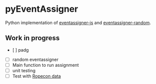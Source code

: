 # pyEventAssigner

Python implementation of [eventassigner-js](https://github.com/Altesmi/eventassigner-js) and [eventassigner-random](https://github.com/Altesmi/eventassigner-random).

## Work in progress
- [ ] padg
- [ ] random eventassigner
- [ ] Main function to run assignment
- [ ] unit testing
- [ ] Test with [Ropecon data](]https://github.com/ropekonsti/ropecon-2022/)
